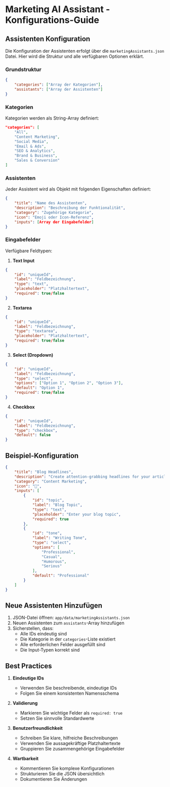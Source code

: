 # Marketing AI Assistant - Konfigurations-Guide

## Assistenten Konfiguration

Die Konfiguration der Assistenten erfolgt über die `marketingAssistants.json` Datei. Hier wird die Struktur und alle verfügbaren Optionen erklärt.

### Grundstruktur

```json
{
    "categories": ["Array der Kategorien"],
    "assistants": ["Array der Assistenten"]
}
```

### Kategorien

Kategorien werden als String-Array definiert:
```json
"categories": [
    "All",
    "Content Marketing",
    "Social Media",
    "Email & Ads",
    "SEO & Analytics",
    "Brand & Business",
    "Sales & Conversion"
]
```

### Assistenten

Jeder Assistent wird als Objekt mit folgenden Eigenschaften definiert:

```json
{
    "title": "Name des Assistenten",
    "description": "Beschreibung der Funktionalität",
    "category": "Zugehörige Kategorie",
    "icon": "Emoji oder Icon-Referenz",
    "inputs": [Array der Eingabefelder]
}
```

### Eingabefelder

Verfügbare Feldtypen:

1. **Text Input**
```json
{
    "id": "uniqueId",
    "label": "Feldbezeichnung",
    "type": "text",
    "placeholder": "Platzhaltertext",
    "required": true/false
}
```

2. **Textarea**
```json
{
    "id": "uniqueId",
    "label": "Feldbezeichnung",
    "type": "textarea",
    "placeholder": "Platzhaltertext",
    "required": true/false
}
```

3. **Select (Dropdown)**
```json
{
    "id": "uniqueId",
    "label": "Feldbezeichnung",
    "type": "select",
    "options": ["Option 1", "Option 2", "Option 3"],
    "default": "Option 1",
    "required": true/false
}
```

4. **Checkbox**
```json
{
    "id": "uniqueId",
    "label": "Feldbezeichnung",
    "type": "checkbox",
    "default": false
}
```

## Beispiel-Konfiguration

```json
{
    "title": "Blog Headlines",
    "description": "Create attention-grabbing headlines for your articles",
    "category": "Content Marketing",
    "icon": "📝",
    "inputs": [
        {
            "id": "topic",
            "label": "Blog Topic",
            "type": "text",
            "placeholder": "Enter your blog topic",
            "required": true
        },
        {
            "id": "tone",
            "label": "Writing Tone",
            "type": "select",
            "options": [
                "Professional",
                "Casual",
                "Humorous",
                "Serious"
            ],
            "default": "Professional"
        }
    ]
}
```

## Neue Assistenten Hinzufügen

1. JSON-Datei öffnen: `app/data/marketingAssistants.json`
2. Neuen Assistenten zum `assistants`-Array hinzufügen
3. Sicherstellen, dass:
   - Alle IDs eindeutig sind
   - Die Kategorie in der `categories`-Liste existiert
   - Alle erforderlichen Felder ausgefüllt sind
   - Die Input-Typen korrekt sind

## Best Practices

1. **Eindeutige IDs**
   - Verwenden Sie beschreibende, eindeutige IDs
   - Folgen Sie einem konsistenten Namensschema

2. **Validierung**
   - Markieren Sie wichtige Felder als `required: true`
   - Setzen Sie sinnvolle Standardwerte

3. **Benutzerfreundlichkeit**
   - Schreiben Sie klare, hilfreiche Beschreibungen
   - Verwenden Sie aussagekräftige Platzhaltertexte
   - Gruppieren Sie zusammengehörige Eingabefelder

4. **Wartbarkeit**
   - Kommentieren Sie komplexe Konfigurationen
   - Strukturieren Sie die JSON übersichtlich
   - Dokumentieren Sie Änderungen
